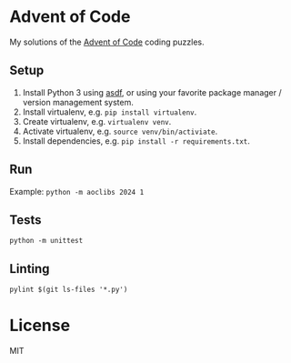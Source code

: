 # Advent of Code

My solutions of the [Advent of Code](https://adventofcode.com/) coding puzzles.

## Setup

1. Install Python 3 using [asdf](https://asdf-vm.com/guide/getting-started.html), or using your favorite package manager / version management system.
2. Install virtualenv, e.g. `pip install virtualenv`.
3. Create virtualenv, e.g. `virtualenv venv`.
4. Activate virtualenv, e.g. `source venv/bin/activiate`.
5. Install dependencies, e.g. `pip install -r requirements.txt`.

## Run

Example: `python -m aoclibs 2024 1`

## Tests

`python -m unittest`

## Linting

`pylint $(git ls-files '*.py')`

# License

MIT
